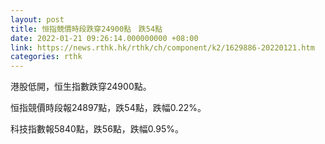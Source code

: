 ```yaml
---
layout: post
title: 恒指競價時段跌穿24900點　跌54點
date: 2022-01-21 09:26:14.000000000 +08:00
link: https://news.rthk.hk/rthk/ch/component/k2/1629886-20220121.htm
categories: rthk
---
```


港股低開，恒生指數跌穿24900點。

恒指競價時段報24897點，跌54點，跌幅0.22%。

科技指數報5840點，跌56點，跌幅0.95%。
